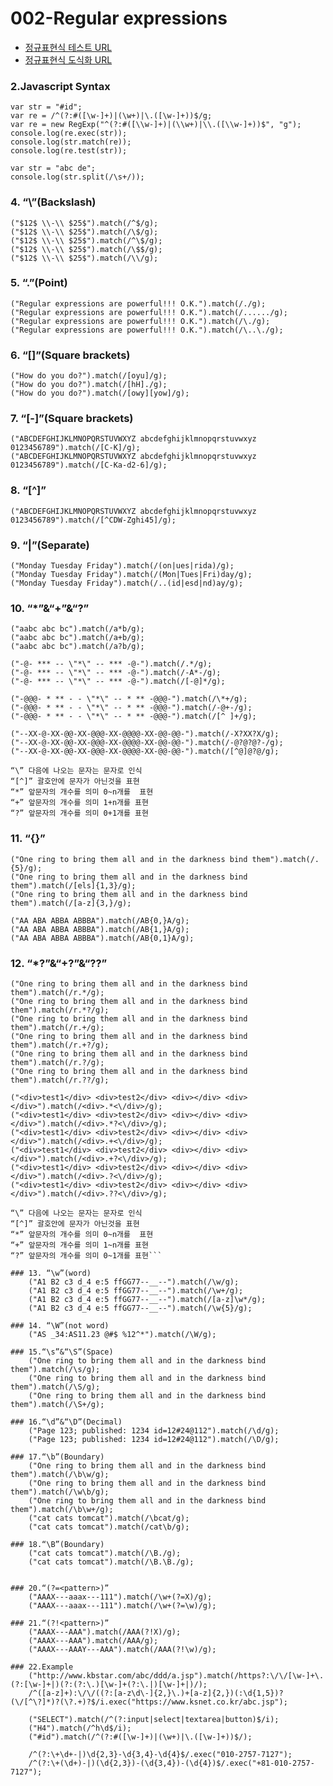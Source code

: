 002-Regular expressions
==========

* [정규표현식 테스트 URL](http://www.regexr.com)
* [정규표현식 도식화 URL](http://www.regexper.com)

### 2.Javascript Syntax
    var str = "#id";
    var re = /^(?:#([\w-]+)|(\w+)|\.([\w-]+))$/g;
    var re = new RegExp("^(?:#([\\w-]+)|(\\w+)|\\.([\\w-]+))$", "g");
    console.log(re.exec(str));
    console.log(str.match(re));
    console.log(re.test(str));

    var str = "abc de";
    console.log(str.split(/\s+/));

### 4. “\”(Backslash)
    ("$12$ \\-\\ $25$").match(/^$/g);
    ("$12$ \\-\\ $25$").match(/\$/g);
    ("$12$ \\-\\ $25$").match(/^\$/g);
    ("$12$ \\-\\ $25$").match(/\$$/g);
    ("$12$ \\-\\ $25$").match(/\\/g);

### 5. “.”(Point)
    ("Regular expressions are powerful!!! O.K.").match(/./g);
    ("Regular expressions are powerful!!! O.K.").match(/....../g);
    ("Regular expressions are powerful!!! O.K.").match(/\./g);
    ("Regular expressions are powerful!!! O.K.").match(/\..\./g);

### 6. “[]”(Square brackets)
    ("How do you do?").match(/[oyu]/g);
    ("How do you do?").match(/[hH]./g);
    ("How do you do?").match(/[owy][yow]/g);

### 7. “[-]”(Square brackets)
    ("ABCDEFGHIJKLMNOPQRSTUVWXYZ abcdefghijklmnopqrstuvwxyz 0123456789").match(/[C-K]/g);
    ("ABCDEFGHIJKLMNOPQRSTUVWXYZ abcdefghijklmnopqrstuvwxyz 0123456789").match(/[C-Ka-d2-6]/g);

### 8. “[^]”
    ("ABCDEFGHIJKLMNOPQRSTUVWXYZ abcdefghijklmnopqrstuvwxyz 0123456789").match(/[^CDW-Zghi45]/g);

### 9. “|”(Separate)
    ("Monday Tuesday Friday").match(/(on|ues|rida)/g);
    ("Monday Tuesday Friday").match(/(Mon|Tues|Fri)day/g);
    ("Monday Tuesday Friday").match(/..(id|esd|nd)ay/g);

### 10. “*”&“+”&“?”
    ("aabc abc bc").match(/a*b/g);
    ("aabc abc bc").match(/a+b/g);
    ("aabc abc bc").match(/a?b/g);

    ("-@- *** -- \"*\" -- *** -@-").match(/.*/g);
    ("-@- *** -- \"*\" -- *** -@-").match(/-A*-/g);
    ("-@- *** -- \"*\" -- *** -@-").match(/[-@]*/g);

    ("-@@@- * ** - - \"*\" -- * ** -@@@-").match(/\*+/g);
    ("-@@@- * ** - - \"*\" -- * ** -@@@-").match(/-@+-/g);
    ("-@@@- * ** - - \"*\" -- * ** -@@@-").match(/[^ ]+/g);

    ("--XX-@-XX-@@-XX-@@@-XX-@@@@-XX-@@-@@-").match(/-X?XX?X/g);
    ("--XX-@-XX-@@-XX-@@@-XX-@@@@-XX-@@-@@-").match(/-@?@?@?-/g);
    ("--XX-@-XX-@@-XX-@@@-XX-@@@@-XX-@@-@@-").match(/[^@]@?@/g);

```
“\” 다음에 나오는 문자는 문자로 인식
“[^]” 괄호안에 문자가 아닌것을 표현
“*” 앞문자의 개수를 의미 0~n개를  표현
“+” 앞문자의 개수를 의미 1+n개를 표현
“?” 앞문자의 개수를 의미 0+1개를 표현
```

### 11. “{}”
    ("One ring to bring them all and in the darkness bind them").match(/.{5}/g);
    ("One ring to bring them all and in the darkness bind them").match(/[els]{1,3}/g);
    ("One ring to bring them all and in the darkness bind them").match(/[a-z]{3,}/g);

    ("AA ABA ABBA ABBBA").match(/AB{0,}A/g);
    ("AA ABA ABBA ABBBA").match(/AB{1,}A/g);
    ("AA ABA ABBA ABBBA").match(/AB{0,1}A/g);

### 12. “*?”&“+?”&“??”
    ("One ring to bring them all and in the darkness bind them").match(/r.*/g);
    ("One ring to bring them all and in the darkness bind them").match(/r.*?/g);
    ("One ring to bring them all and in the darkness bind them").match(/r.+/g);
    ("One ring to bring them all and in the darkness bind them").match(/r.+?/g);
    ("One ring to bring them all and in the darkness bind them").match(/r.?/g);
    ("One ring to bring them all and in the darkness bind them").match(/r.??/g);

    ("<div>test1</div> <div>test2</div> <div></div> <div></div>").match(/<div>.*<\/div>/g);
    ("<div>test1</div> <div>test2</div> <div></div> <div></div>").match(/<div>.*?<\/div>/g);
    ("<div>test1</div> <div>test2</div> <div></div> <div></div>").match(/<div>.+<\/div>/g);
    ("<div>test1</div> <div>test2</div> <div></div> <div></div>").match(/<div>.+?<\/div>/g);
    ("<div>test1</div> <div>test2</div> <div></div> <div></div>").match(/<div>.?<\/div>/g);
    ("<div>test1</div> <div>test2</div> <div></div> <div></div>").match(/<div>.??<\/div>/g);

```Greedy quantifier(탐욕적인 수량자) vs. Lazy quantifier(게으른 수량자)
“\” 다음에 나오는 문자는 문자로 인식
“[^]” 괄호안에 문자가 아닌것을 표현
“*” 앞문자의 개수를 의미 0~n개를  표현
“+” 앞문자의 개수를 의미 1~n개를 표현
“?” 앞문자의 개수를 의미 0~1개를 표현```

### 13. “\w”(word)
    ("A1 B2 c3 d_4 e:5 ffGG77--__--").match(/\w/g);
    ("A1 B2 c3 d_4 e:5 ffGG77--__--").match(/\w+/g);
    ("A1 B2 c3 d_4 e:5 ffGG77--__--").match(/[a-z]\w*/g);
    ("A1 B2 c3 d_4 e:5 ffGG77--__--").match(/\w{5}/g);

### 14. “\W”(not word)
    ("AS _34:AS11.23 @#$ %12^*").match(/\W/g);

### 15.“\s”&“\S”(Space)
    ("One ring to bring them all and in the darkness bind them").match(/\s/g);
    ("One ring to bring them all and in the darkness bind them").match(/\S/g);
    ("One ring to bring them all and in the darkness bind them").match(/\S+/g);

### 16.“\d”&“\D”(Decimal)
    ("Page 123; published: 1234 id=12#24@112").match(/\d/g);
    ("Page 123; published: 1234 id=12#24@112").match(/\D/g);

### 17.“\b”(Boundary)
    ("One ring to bring them all and in the darkness bind them").match(/\b\w/g);
    ("One ring to bring them all and in the darkness bind them").match(/\w\b/g);
    ("One ring to bring them all and in the darkness bind them").match(/\b\w+/g);
    ("cat cats tomcat").match(/\bcat/g);
    ("cat cats tomcat").match(/cat\b/g);

### 18.“\B”(Boundary)
    ("cat cats tomcat").match(/\B./g);
    ("cat cats tomcat").match(/\B.\B./g);


### 20.“(?=<pattern>)”
    ("AAAX---aaax---111").match(/\w+(?=X)/g);
    ("AAAX---aaax---111").match(/\w+(?=\w)/g);

### 21.“(?!<pattern>)”
    ("AAAX---AAA").match(/AAA(?!X)/g);
    ("AAAX---AAA").match(/AAA/g);
    ("AAAX---AAAY---AAA").match(/AAA(?!\w)/g);

### 22.Example
    ("http://www.kbstar.com/abc/ddd/a.jsp").match(/https?:\/\/[\w-]+\.(?:[\w-]+|)(?:(?:\.)[\w-]+(?:\.|)[\w-]+|)/);
    /^([a-z]+):\/\/((?:[a-z\d\-]{2,}\.)+[a-z]{2,})(:\d{1,5})?(\/[^\?]*)?(\?.+)?$/i.exec("https://www.ksnet.co.kr/abc.jsp");

    ("SELECT").match(/^(?:input|select|textarea|button)$/i);
    ("H4").match(/^h\d$/i);
    ("#id").match(/^(?:#([\w-]+)|(\w+)|\.([\w-]+))$/);

    /^(?:\+\d+-|)\d{2,3}-\d{3,4}-\d{4}$/.exec("010-2757-7127");
    /^(?:\+(\d+)-|)(\d{2,3})-(\d{3,4})-(\d{4})$/.exec("+81-010-2757-7127");
